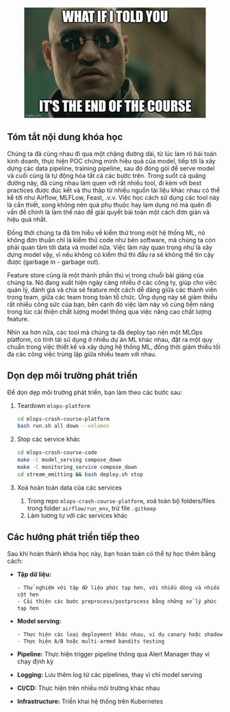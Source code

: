 <figure>
    <img src="../../../assets/images/mlops-crash-course/tong-ket/ending_meme.jpg" loading="lazy"/>
</figure>

## Tóm tắt nội dung khóa học

Chúng ta đã cùng nhau đi qua một chặng đường dài, từ lúc làm rõ bài toán kinh doanh, thực hiện POC chứng minh hiệu quả của model, tiếp tới là xây dựng các data pipeline, training pipeline, sau đó đóng gói để serve model và cuối cùng là tự động hóa tất cả các bước trên. Trong suốt cả quãng đường này, đã cùng nhau làm quen với rất nhiều tool, đi kèm với best practices được đúc kết và thu thập từ nhiều nguồn tài liệu khác nhau có thể kể tới như Airflow, MLFLow, Feast, .v.v. Việc học cách sử dụng các tool này là cần thiết, song không nên quá phụ thuộc hay lạm dụng nó mà quên đi vấn đề chính là làm thế nào để giải quyết bài toán một cách đơn giản và hiệu quả nhất.

Đồng thời chúng ta đã tìm hiểu về kiểm thử trong một hệ thống ML, nó không đơn thuần chỉ là kiểm thử code như bên software, mà chúng ta còn phải quan tâm tới data và model nữa. Việc làm này quan trọng như là xây dựng model vậy, vì nếu không có kiểm thử thì đầu ra sẽ không thể tin cậy được (garbage in - garbage out).

Feature store cũng là một thành phần thú vị trong chuỗi bài giảng của chúng ta. Nó đang xuất hiện ngày càng nhiều ở các công ty, giúp cho việc quản lý, đánh giá và chia sẻ feature một cách dễ dàng giữa các thành viên trong team, giữa các team trong toàn tổ chức. Ứng dụng này sẽ giảm thiểu rất nhiều công sức của bạn, bên cạnh đó việc làm này vô cùng tiềm năng trong lúc cải thiện chất lượng model thông qua việc nâng cao chất lượng feature.

Nhìn xa hơn nữa, các tool mà chúng ta đã deploy tạo nên một MLOps platform, có tính tái sử dụng ở nhiều dự án ML khác nhau, đặt ra một quy chuẩn trong việc thiết kế và xây dựng hệ thống ML, đồng thời giảm thiểu tối đa các công việc trùng lặp giữa nhiều team với nhau.

## Dọn dẹp môi trường phát triển

Để dọn dẹp môi trường phát triển, bạn làm theo các bước sau:

1.  Teardown `mlops-platform`

    ```bash
    cd mlops-crash-course-platform
    bash run.sh all down --volumes
    ```

1.  Stop các service khác

    ```bash
    cd mlops-crash-course-code
    make -C model_serving compose_down
    make -C monitoring_service compose_down
    cd stream_emitting && bash deploy.sh stop
    ```

1.  Xoá hoàn toàn data của các services

    1. Trong repo `mlops-crash-course-platform`, xoá toàn bộ folders/files trong folder `airflow/run_env`, trừ file `.gitkeep`
    1. Làm tương tự với các services khác

## Các hướng phát triển tiếp theo

Sau khi hoàn thành khóa học này, bạn hoàn toàn có thể tự học thêm bằng cách:

- **Tập dữ liệu:**

      - Thử nghiệm với tập dữ liệu phức tạp hơn, với nhiều dòng và nhiều cột hơn
      - Cải thiện các bước preprocess/postprocess bằng những xử lý phức tạp hơn

- **Model serving:**

      - Thực hiện các loại deployment khác nhau, ví dụ canary hoặc shadow
      - Thực hiện A/B hoặc multi-armed bandits testing

- **Pipeline:** Thực hiện trigger pipeline thông qua Alert Manager thay vì chạy định kỳ

- **Logging:** Lưu thêm log từ các pipelines, thay vì chỉ model serving

- **CI/CD:** Thực hiện trên nhiều môi trường khác nhau

- **Infrastructure:** Triển khai hệ thống trên Kubernetes
